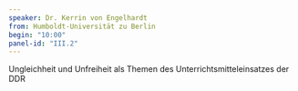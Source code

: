 ```yaml
---
speaker: Dr. Kerrin von Engelhardt
from: Humboldt-Universität zu Berlin
begin: "10:00"
panel-id: "III.2"
---
```


Ungleichheit und Unfreiheit als Themen des Unterrichtsmitteleinsatzes der DDR



